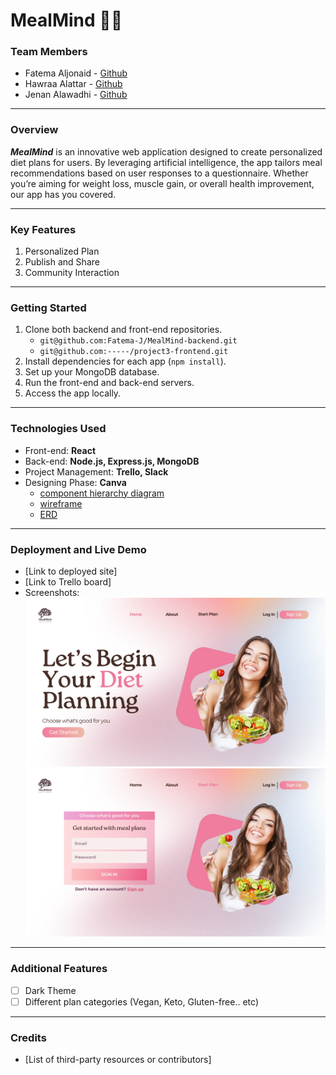 # MealMind 🥗🍛

### Team Members
- Fatema Aljonaid - [Github](https://github.com/Fatema-J)
- Hawraa Alattar - [Github](https://github.com/hawraalattar)
- Jenan Alawadhi - [Github](https://github.com/jenanalawadhi1)
---

### Overview
***MealMind*** is an innovative web application designed to create personalized diet plans for users. By leveraging artificial intelligence, the app tailors meal recommendations based on user responses to a questionnaire. Whether you’re aiming for weight loss, muscle gain, or overall health improvement, our app has you covered.

---

### Key Features
1. Personalized Plan
2. Publish and Share
3. Community Interaction

---
### Getting Started
1. Clone both backend and front-end repositories.
    - ```git@github.com:Fatema-J/MealMind-backend.git```
    - ```git@github.com:-----/project3-frontend.git```
2. Install dependencies for each app (`npm install`).
3. Set up your MongoDB database.
4. Run the front-end and back-end servers.
5. Access the app locally.
---

### Technologies Used
- Front-end: **React**
- Back-end: **Node.js, Express.js, MongoDB**
- Project Management: **Trello, Slack**
- Designing Phase: **Canva**
    - [component hierarchy diagram](https://www.canva.com/design/DAGHxAJo_jw/vXaIVxrFJjrdfCSdMPg1ng/edit?utm_content=DAGHxAJo_jw&utm_campaign=designshare&utm_medium=link2&utm_source=sharebutton)
    - [wireframe](https://www.canva.com/design/DAGHwsnK8KQ/zjGfQ2WnddJBScql7dDwhg/edit)
    - [ERD](https://www.canva.com/design/DAGHw-wdAdw/ciKQi4I4dDn5z2gQ7BjbNw/edit?utm_content=DAGHw-wdAdw&utm_campaign=designshare&utm_medium=link2&utm_source=sharebutton)

---
### Deployment and Live Demo
- [Link to deployed site]
- [Link to Trello board]
- Screenshots:
  ![Welcome Page](./images/MealMind%20UI.png)
  ![Login Page](./images/MealMind%20Login%20UI.png)

---
### Additional Features
- [ ] Dark Theme
- [ ] Different plan categories (Vegan, Keto, Gluten-free.. etc)

---
### Credits
- [List of third-party resources or contributors]
